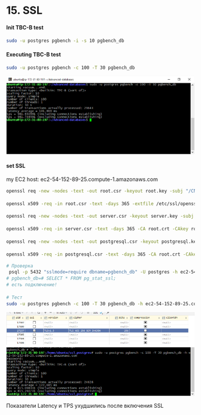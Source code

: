# 15. SSL

#### Init TBC-B test 

```bash
sudo -u postgres pgbench -i -s 10 pgbench_db
```


#### Executing TBC-B test 

```bash
sudo -u postgres pgbench -c 100 -T 30 pgbench_db
```

![](images/1.png)

#### set SSL

my EC2 host: ec2-54-152-89-25.compute-1.amazonaws.com 

```bash
openssl req -new -nodes -text -out root.csr -keyout root.key -subj "/CN=ITIS PostgreSQL Team"

openssl x509 -req -in root.csr -text -days 365 -extfile /etc/ssl/openssl.cnf -extensions v3_ca -signkey root.key -out root.crt

openssl req -new -nodes -text -out server.csr -keyout server.key -subj "ec2-54-152-89-25.compute-1.amazonaws.com"

openssl x509 -req -in server.csr -text -days 365 -CA root.crt -CAkey root.key -CAcreateserial -out server.crt

openssl req -new -nodes -text -out postgresql.csr -keyout postgresql.key -subj "/CN=postgres"

openssl x509 -req -in postgresql.csr -text -days 365 -CA root.crt -CAkey root.key -CAcreateserial -out postgresql.crt

``` 

```bash
# Проверка
 psql -p 5432 "sslmode=require dbname=pgbench_db" -U postgres -h ec2-54-152-89-25.compute-1.amazonaws.com
# pgbench_db=# SELECT * FROM pg_stat_ssl;
# есть подключение!

# Тест
sudo -u postgres pgbench -c 100 -T 30 pgbench_db -h ec2-54-152-89-25.compute-1.amazonaws.com
```

![](images/pg_stat_ssl.png)
![](images/2.png)

Показатели Latency и TPS ухудшились после включения SSL

